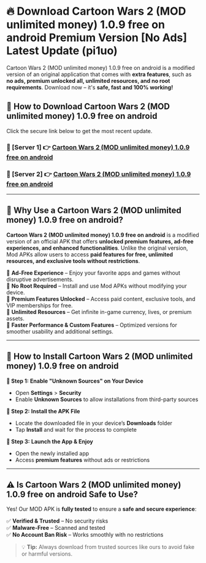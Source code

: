 # 🔥 Download Cartoon Wars 2 (MOD unlimited money) 1.0.9 free on android Premium Version [No Ads] Latest Update (pi1uo) 

Cartoon Wars 2 (MOD unlimited money) 1.0.9 free on android is a modified version of an original application that comes with **extra features**, such as **no ads, premium unlocked all, unlimited resources, and no root requirements**. Download now – it's **safe, fast and 100% working!**

## **📱 How to Download Cartoon Wars 2 (MOD unlimited money) 1.0.9 free on android**  

Click the secure link below to get the most recent update.  

 ### **📌 [Server 1] 👉** [Cartoon Wars 2 (MOD unlimited money) 1.0.9 free on android](https://apkcomod.com?title=Cartoon_Wars_2_(MOD_unlimited_money)_1.0.9_free_on_android)

 ### **📌 [Server 2] 👉** [Cartoon Wars 2 (MOD unlimited money) 1.0.9 free on android](https://apkcomod.com?title=Cartoon_Wars_2_(MOD_unlimited_money)_1.0.9_free_on_android)

---

## **🤖 Why Use a Cartoon Wars 2 (MOD unlimited money) 1.0.9 free on android?**  

**Cartoon Wars 2 (MOD unlimited money) 1.0.9 free on android** is a modified version of an official APK that offers **unlocked premium features, ad-free experiences, and enhanced functionalities**. Unlike the original version, Mod APKs allow users to access **paid features for free, unlimited resources, and exclusive tools without restrictions**.

🔽 **Ad-Free Experience** – Enjoy your favorite apps and games without disruptive advertisements.  
🔽 **No Root Required** – Install and use Mod APKs without modifying your device.  
🔽 **Premium Features Unlocked** – Access paid content, exclusive tools, and VIP memberships for free.  
🔽 **Unlimited Resources** – Get infinite in-game currency, lives, or premium assets.  
🔽 **Faster Performance & Custom Features** – Optimized versions for smoother usability and additional settings.  

---

## **🚀 How to Install Cartoon Wars 2 (MOD unlimited money) 1.0.9 free on android**  

**🔹 Step 1:** **Enable "Unknown Sources" on Your Device**  
- Open **Settings** > **Security**  
- Enable **Unknown Sources** to allow installations from third-party sources  

**🔹 Step 2:** **Install the APK File**  
- Locate the downloaded file in your device’s **Downloads** folder  
- Tap **Install** and wait for the process to complete  

**🔹 Step 3:** **Launch the App & Enjoy**  
- Open the newly installed app  
- Access **premium features** without ads or restrictions  

---

## **⚠️ Is Cartoon Wars 2 (MOD unlimited money) 1.0.9 free on android Safe to Use?**  

Yes! Our MOD APK is **fully tested** to ensure a **safe and secure experience**:

✅ **Verified & Trusted** – No security risks  
✅ **Malware-Free** – Scanned and tested  
✅ **No Account Ban Risk** – Works smoothly with no restrictions  

> 💡 **Tip:** Always download from trusted sources like ours to avoid fake or harmful versions.
